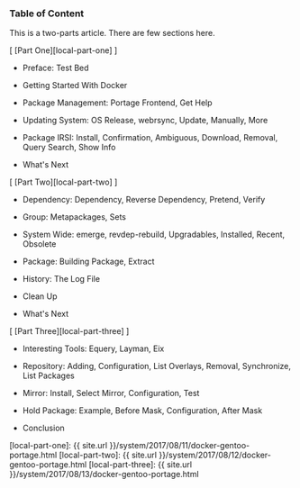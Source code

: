 ### Table of Content

This is a two-parts article.
There are few sections here.

[ [Part One][local-part-one] ]

*	Preface: Test Bed

*	Getting Started With Docker

*	Package Management: Portage Frontend, Get Help

*	Updating System: OS Release, webrsync, Update, Manually, More

*	Package IRSI: Install, Confirmation, Ambiguous, Download, Removal, Query Search, Show Info

*	What's Next

[ [Part Two][local-part-two] ]

*	Dependency: Dependency, Reverse Dependency, Pretend, Verify

*	Group: Metapackages, Sets

*	System Wide: emerge, revdep-rebuild, Upgradables, Installed, Recent, Obsolete

*	Package: Building Package, Extract

*	History: The Log File

*	Clean Up

*	What's Next

[ [Part Three][local-part-three] ]

*	Interesting Tools: Equery, Layman, Eix

*	Repository: Adding, Configuration, List Overlays, Removal, Synchronize, List Packages

*	Mirror: Install, Select Mirror, Configuration, Test

*	Hold Package: Example, Before Mask, Configuration, After Mask

*	Conclusion


[//]: <> ( -- -- -- links below -- -- -- )

[local-part-one]:	{{ site.url }}/system/2017/08/11/docker-gentoo-portage.html
[local-part-two]:	{{ site.url }}/system/2017/08/12/docker-gentoo-portage.html
[local-part-three]:	{{ site.url }}/system/2017/08/13/docker-gentoo-portage.html
